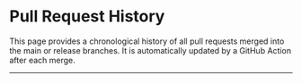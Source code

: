 # Pull Request History

This page provides a chronological history of all pull requests merged into the main or release branches. It is automatically updated by a GitHub Action after each merge.

---